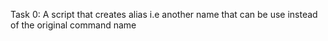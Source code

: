 Task 0: A script that creates alias i.e another name that can be use instead of the original command name
